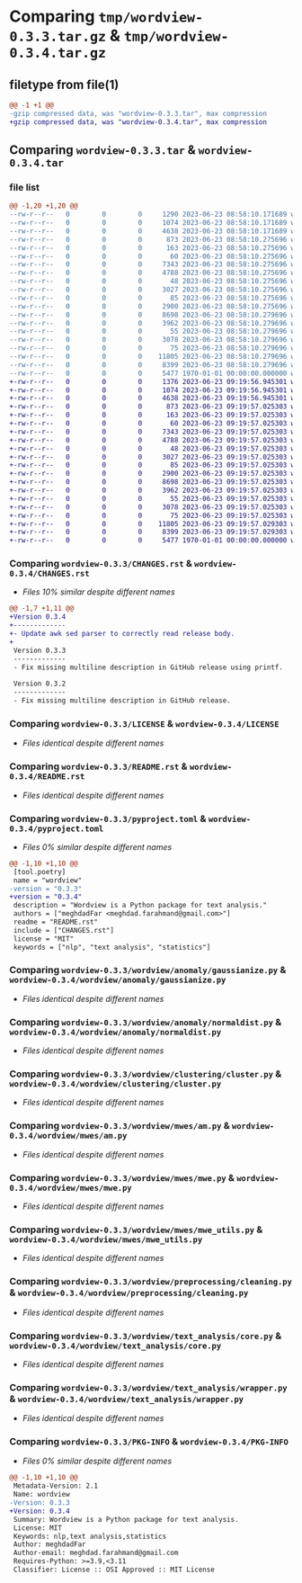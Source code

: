 # Comparing `tmp/wordview-0.3.3.tar.gz` & `tmp/wordview-0.3.4.tar.gz`

## filetype from file(1)

```diff
@@ -1 +1 @@
-gzip compressed data, was "wordview-0.3.3.tar", max compression
+gzip compressed data, was "wordview-0.3.4.tar", max compression
```

## Comparing `wordview-0.3.3.tar` & `wordview-0.3.4.tar`

### file list

```diff
@@ -1,20 +1,20 @@
--rw-r--r--   0        0        0     1290 2023-06-23 08:58:10.171689 wordview-0.3.3/CHANGES.rst
--rw-r--r--   0        0        0     1074 2023-06-23 08:58:10.171689 wordview-0.3.3/LICENSE
--rw-r--r--   0        0        0     4638 2023-06-23 08:58:10.171689 wordview-0.3.3/README.rst
--rw-r--r--   0        0        0      873 2023-06-23 08:58:10.275696 wordview-0.3.3/pyproject.toml
--rw-r--r--   0        0        0      163 2023-06-23 08:58:10.275696 wordview-0.3.3/wordview/__init__.py
--rw-r--r--   0        0        0       60 2023-06-23 08:58:10.275696 wordview-0.3.3/wordview/anomaly/__init__.py
--rw-r--r--   0        0        0     7343 2023-06-23 08:58:10.275696 wordview-0.3.3/wordview/anomaly/gaussianize.py
--rw-r--r--   0        0        0     4788 2023-06-23 08:58:10.275696 wordview-0.3.3/wordview/anomaly/normaldist.py
--rw-r--r--   0        0        0       48 2023-06-23 08:58:10.275696 wordview-0.3.3/wordview/clustering/__init__.py
--rw-r--r--   0        0        0     3027 2023-06-23 08:58:10.275696 wordview-0.3.3/wordview/clustering/cluster.py
--rw-r--r--   0        0        0       85 2023-06-23 08:58:10.275696 wordview-0.3.3/wordview/mwes/__init__.py
--rw-r--r--   0        0        0     2900 2023-06-23 08:58:10.275696 wordview-0.3.3/wordview/mwes/am.py
--rw-r--r--   0        0        0     8698 2023-06-23 08:58:10.279696 wordview-0.3.3/wordview/mwes/mwe.py
--rw-r--r--   0        0        0     3962 2023-06-23 08:58:10.279696 wordview-0.3.3/wordview/mwes/mwe_utils.py
--rw-r--r--   0        0        0       55 2023-06-23 08:58:10.279696 wordview-0.3.3/wordview/preprocessing/__init__.py
--rw-r--r--   0        0        0     3078 2023-06-23 08:58:10.279696 wordview-0.3.3/wordview/preprocessing/cleaning.py
--rw-r--r--   0        0        0       75 2023-06-23 08:58:10.279696 wordview-0.3.3/wordview/text_analysis/__init__.py
--rw-r--r--   0        0        0    11805 2023-06-23 08:58:10.279696 wordview-0.3.3/wordview/text_analysis/core.py
--rw-r--r--   0        0        0     8399 2023-06-23 08:58:10.279696 wordview-0.3.3/wordview/text_analysis/wrapper.py
--rw-r--r--   0        0        0     5477 1970-01-01 00:00:00.000000 wordview-0.3.3/PKG-INFO
+-rw-r--r--   0        0        0     1376 2023-06-23 09:19:56.945301 wordview-0.3.4/CHANGES.rst
+-rw-r--r--   0        0        0     1074 2023-06-23 09:19:56.945301 wordview-0.3.4/LICENSE
+-rw-r--r--   0        0        0     4638 2023-06-23 09:19:56.945301 wordview-0.3.4/README.rst
+-rw-r--r--   0        0        0      873 2023-06-23 09:19:57.025303 wordview-0.3.4/pyproject.toml
+-rw-r--r--   0        0        0      163 2023-06-23 09:19:57.025303 wordview-0.3.4/wordview/__init__.py
+-rw-r--r--   0        0        0       60 2023-06-23 09:19:57.025303 wordview-0.3.4/wordview/anomaly/__init__.py
+-rw-r--r--   0        0        0     7343 2023-06-23 09:19:57.025303 wordview-0.3.4/wordview/anomaly/gaussianize.py
+-rw-r--r--   0        0        0     4788 2023-06-23 09:19:57.025303 wordview-0.3.4/wordview/anomaly/normaldist.py
+-rw-r--r--   0        0        0       48 2023-06-23 09:19:57.025303 wordview-0.3.4/wordview/clustering/__init__.py
+-rw-r--r--   0        0        0     3027 2023-06-23 09:19:57.025303 wordview-0.3.4/wordview/clustering/cluster.py
+-rw-r--r--   0        0        0       85 2023-06-23 09:19:57.025303 wordview-0.3.4/wordview/mwes/__init__.py
+-rw-r--r--   0        0        0     2900 2023-06-23 09:19:57.025303 wordview-0.3.4/wordview/mwes/am.py
+-rw-r--r--   0        0        0     8698 2023-06-23 09:19:57.025303 wordview-0.3.4/wordview/mwes/mwe.py
+-rw-r--r--   0        0        0     3962 2023-06-23 09:19:57.025303 wordview-0.3.4/wordview/mwes/mwe_utils.py
+-rw-r--r--   0        0        0       55 2023-06-23 09:19:57.025303 wordview-0.3.4/wordview/preprocessing/__init__.py
+-rw-r--r--   0        0        0     3078 2023-06-23 09:19:57.025303 wordview-0.3.4/wordview/preprocessing/cleaning.py
+-rw-r--r--   0        0        0       75 2023-06-23 09:19:57.025303 wordview-0.3.4/wordview/text_analysis/__init__.py
+-rw-r--r--   0        0        0    11805 2023-06-23 09:19:57.029303 wordview-0.3.4/wordview/text_analysis/core.py
+-rw-r--r--   0        0        0     8399 2023-06-23 09:19:57.029303 wordview-0.3.4/wordview/text_analysis/wrapper.py
+-rw-r--r--   0        0        0     5477 1970-01-01 00:00:00.000000 wordview-0.3.4/PKG-INFO
```

### Comparing `wordview-0.3.3/CHANGES.rst` & `wordview-0.3.4/CHANGES.rst`

 * *Files 10% similar despite different names*

```diff
@@ -1,7 +1,11 @@
+Version 0.3.4
+-------------
+- Update awk sed parser to correctly read release body. 
+
 Version 0.3.3
 -------------
 - Fix missing multiline description in GitHub release using printf.
 
 Version 0.3.2
 -------------
 - Fix missing multiline description in GitHub release.
```

### Comparing `wordview-0.3.3/LICENSE` & `wordview-0.3.4/LICENSE`

 * *Files identical despite different names*

### Comparing `wordview-0.3.3/README.rst` & `wordview-0.3.4/README.rst`

 * *Files identical despite different names*

### Comparing `wordview-0.3.3/pyproject.toml` & `wordview-0.3.4/pyproject.toml`

 * *Files 0% similar despite different names*

```diff
@@ -1,10 +1,10 @@
 [tool.poetry]
 name = "wordview"
-version = "0.3.3"
+version = "0.3.4"
 description = "Wordview is a Python package for text analysis."
 authors = ["meghdadFar <meghdad.farahmand@gmail.com>"]
 readme = "README.rst"
 include = ["CHANGES.rst"]
 license = "MIT"
 keywords = ["nlp", "text analysis", "statistics"]
```

### Comparing `wordview-0.3.3/wordview/anomaly/gaussianize.py` & `wordview-0.3.4/wordview/anomaly/gaussianize.py`

 * *Files identical despite different names*

### Comparing `wordview-0.3.3/wordview/anomaly/normaldist.py` & `wordview-0.3.4/wordview/anomaly/normaldist.py`

 * *Files identical despite different names*

### Comparing `wordview-0.3.3/wordview/clustering/cluster.py` & `wordview-0.3.4/wordview/clustering/cluster.py`

 * *Files identical despite different names*

### Comparing `wordview-0.3.3/wordview/mwes/am.py` & `wordview-0.3.4/wordview/mwes/am.py`

 * *Files identical despite different names*

### Comparing `wordview-0.3.3/wordview/mwes/mwe.py` & `wordview-0.3.4/wordview/mwes/mwe.py`

 * *Files identical despite different names*

### Comparing `wordview-0.3.3/wordview/mwes/mwe_utils.py` & `wordview-0.3.4/wordview/mwes/mwe_utils.py`

 * *Files identical despite different names*

### Comparing `wordview-0.3.3/wordview/preprocessing/cleaning.py` & `wordview-0.3.4/wordview/preprocessing/cleaning.py`

 * *Files identical despite different names*

### Comparing `wordview-0.3.3/wordview/text_analysis/core.py` & `wordview-0.3.4/wordview/text_analysis/core.py`

 * *Files identical despite different names*

### Comparing `wordview-0.3.3/wordview/text_analysis/wrapper.py` & `wordview-0.3.4/wordview/text_analysis/wrapper.py`

 * *Files identical despite different names*

### Comparing `wordview-0.3.3/PKG-INFO` & `wordview-0.3.4/PKG-INFO`

 * *Files 0% similar despite different names*

```diff
@@ -1,10 +1,10 @@
 Metadata-Version: 2.1
 Name: wordview
-Version: 0.3.3
+Version: 0.3.4
 Summary: Wordview is a Python package for text analysis.
 License: MIT
 Keywords: nlp,text analysis,statistics
 Author: meghdadFar
 Author-email: meghdad.farahmand@gmail.com
 Requires-Python: >=3.9,<3.11
 Classifier: License :: OSI Approved :: MIT License
```

